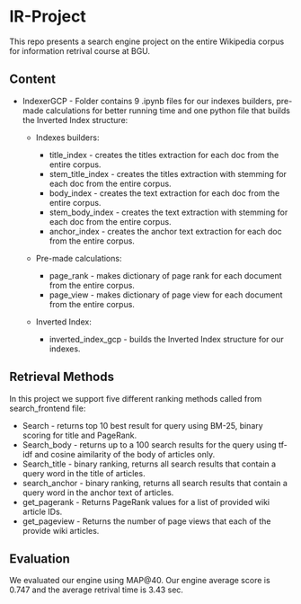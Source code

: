 # IR-Project

This repo presents a search engine project on the entire Wikipedia corpus for information retrival course at BGU.

## Content

- IndexerGCP - Folder contains 9 .ipynb files for our indexes builders, pre-made calculations for better running time and one python file that builds the Inverted Index structure:

  - Indexes builders:

    - title_index - creates the titles extraction for each doc from the entire corpus.
    - stem_title_index - creates the titles extraction with stemming for each doc from the entire corpus.
    - body_index - creates the text extraction for each doc from the entire corpus.
    - stem_body_index - creates the text extraction with stemming for each doc from the entire corpus.
    - anchor_index - creates the anchor text extraction for each doc from the entire corpus.

  - Pre-made calculations:

    - page_rank - makes dictionary of page rank for each document from the entire corpus.
    - page_view - makes dictionary of page view for each document from the entire corpus.

  - Inverted Index:

    - inverted_index_gcp - builds the Inverted Index structure for our indexes.

## Retrieval Methods

In this project we support five different ranking methods called from search_frontend file:

- Search - returns top 10 best result for query using BM-25, binary scoring for title and PageRank.
- Search_body - returns up to a 100 search results for the query using tf-idf and cosine aimilarity of the body of articles only.
- Search_title - binary ranking, returns all search results that contain a query word in the title of articles.
- search_anchor - binary ranking, returns all search results that contain a query word in the anchor text of articles.
- get_pagerank - Returns PageRank values for a list of provided wiki article IDs.
- get_pageview - Returns the number of page views that each of the provide wiki articles.

## Evaluation

We evaluated our engine using MAP@40. Our engine average score is 0.747 and the average retrival time is 3.43 sec.
